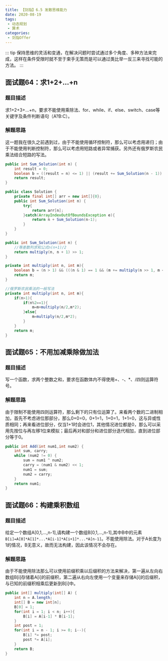 ```yaml
---
title: 【剑指】6.5 发散思维能力
date: 2020-08-19
tags: 
 - 动态规划
 - 算术
categories:
 - 剑指Offer
---
```

::: tip
保持思维的灵活和变通，在解决问题时尝试通过多个角度、多种方法来完成，这样在条件受限时就不至于束手无策而是可以通过类比举一反三来寻找可能的方法。
:::
<!-- more -->

## 面试题64：求1+2+...+n
### 题目描述
求1+2+3+...+n，要求不能使用乘除法、for、while、if、else、switch、case等关键字及条件判断语句（A?B:C）。

### 解题思路
这一题我在很久之前遇到过，由于不能使用循环控制符，那么可以考虑用递归；由于不能使用判断控制符，那么可以考虑用短路或者异常捕获。另外还有俄罗斯农民乘法结合短路的写法。
```java
public int Sum_Solution(int n) {
    int result = 0;
    boolean b = ((result = n) <= 1) || (result += Sum_Solution(n - 1)) > 0;
    return result;
}
```
```java
public class Solution {
    private final int[] arr = new int[]{0};
    public int Sum_Solution(int n) {
        try{
            return arr[n];
        }catch(ArrayIndexOutOfBoundsException e){
            return n + Sum_Solution(n-1);
        }
    }
}
```
```java
public int Sum_Solution(int n) {
    //等差数列求和公式n(n+1)/2
    return multiply(n, n + 1) >> 1;
}

private int multiply(int n, int m){
    boolean b = (n > 1) && (((n & 1) == 1 && (m += multiply(n >> 1, m << 1)) > 0) || ((n & 1) == 0) && (m = multiply(n >> 1, m << 1)) > 0);
    return m;
}

//俄罗斯农民乘法的一般写法
private int multiply(int n, int m){
    if(n>1){
        if(n%2==1){
            m=m+multiply(n/2,m*2);
        }else{
            m=multiply(n/2,m*2);
        }
    }
    return m;
}
```

## 面试题65：不用加减乘除做加法
### 题目描述
写一个函数，求两个整数之和，要求在函数体内不得使用+、-、*、/四则运算符号。

### 解题思路
由于限制不能使用四则运算符，那么剩下的只有位运算了。来看两个数的二进制相加，首先不考虑进位那部分，那么0+0=0，0+1=1，1+0=1，1+1=0，这与异或性质相同；再来看进位部分，仅当1+1时会进位1，其他情况进位都是0，那么可以采用先按位与再左移1位来模拟；最后再对和部分和进位部分迭代相加，直到进位部分等于0。
```java
public int Add(int num1,int num2) {
    int sum, carry;
    while (num2 != 0) {
        sum = num1 ^ num2;
        carry = (num1 & num2) << 1;
        num1 = sum;
        num2 = carry;
    }
    return num1;
}
```

## 面试题66：构建乘积数组
### 题目描述
给定一个数组A[0,1,...,n-1],请构建一个数组B[0,1,...,n-1],其中B中的元素`B[i]=A[0]*A[1]*...*A[i-1]*A[i+1]*...*A[n-1]`。不能使用除法。对于A长度为1的情况，B无意义，故而无法构建，因此该情况不会存在。

### 解题思路
由于不能使用除法那么可以使用前缀积乘以后缀积的方法来解决，第一遍从左向右数组B[i]存储着A[i]的前缀积，第二遍从右向左使用一个变量来存储A[i]的后缀积，与已知的前缀积相乘后更新到B[i]中。
```java
public int[] multiply(int[] A) {
    int n = A.length;
    int[] B = new int[n];
    B[0] = 1;
    for(int i = 1; i < n; i++){
        B[i] = A[i-1] * B[i-1];
    }
    int post = 1;
    for(int i = n - 1; i >= 0; i--){
        B[i] *= post;
        post *= A[i];
    }
    return B;
}
```